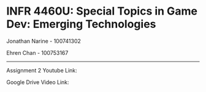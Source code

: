 # INFR 4460U: Special Topics in Game Dev: Emerging Technologies

Jonathan Narine - 100741302

Ehren Chan - 100753167
____________________________________________
Assignment 2
Youtube Link: 

Google Drive Video Link: 
